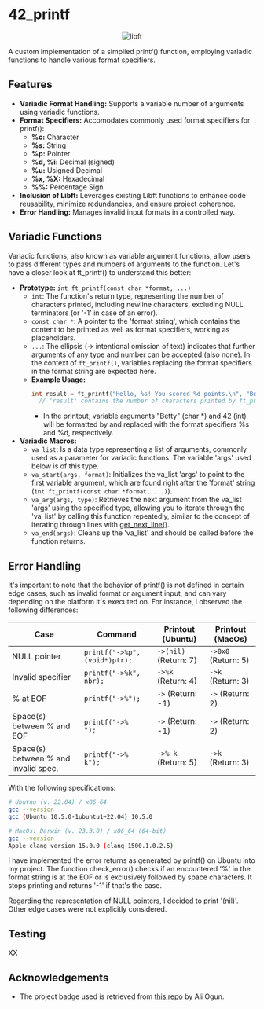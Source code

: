 # 42_printf

<p align="center">
    <img src="https://github.com/alx-sch/42_printf/assets/134595144/f0c52cd6-4282-4a69-9b03-5befc5335003" alt="libft" />
</p>

A custom implementation of a simplied printf() function, employing variadic functions to handle various format specifiers.

## Features

- **Variadic Format Handling:** Supports a variable number of arguments using variadic functions.
- **Format Specifiers:** Accomodates commonly used format specifiers for printf():
    - **%c:**        Character
    - **%s:**        String
    - **%p:**        Pointer
    - **%d, %i:**    Decimal (signed)
    - **%u:** Usigned Decimal
    - **%x, %X:** Hexadecimal
    - **%%:** Percentage Sign
 - **Inclusion of Libft:** Leverages existing Libft functions to enhance code reusability, minimize redundancies, and ensure project coherence.
 - **Error Handling:** Manages invalid input formats in a controlled way.

## Variadic Functions
Variadic functions, also known as variable argument functions, allow users to pass different types and numbers of arguments to the function. Let's have a closer look at ft_printf() to understand this better:

- **Prototype:** `int ft_printf(const char *format, ...)`
    - `int`: The function's return type, representing the number of characters printed, including newline characters, excluding NULL terminators (or '-1' in case of an error).
    - `const char *`: A pointer to the 'format string', which contains the content to be printed as well as format specifiers, working as placeholders.
    - `...`: The ellipsis (-> intentional omission of text) indicates that further arguments of any type and number can be accepted (also none). In the context of `ft_printf()`, variables replacing the format specifiers in the format string are expected here.
    - **Example Usage:**
      ```c
      int result = ft_printf("Hello, %s! You scored %d points.\n", "Betty", 42);
        // 'result' contains the number of characters printed by ft_printf -> 36
      ```
        - In the printout, variable arguments "Betty" (char *) and 42 (int) will be formatted by and replaced with the format specifiers %s and %d, respectively.
- **Variadic Macros:**
    - `va_list`: Is a data type representing a list of arguments, commonly used as a parameter for variadic functions. The variable 'args' used below is of this type.
    - `va_start(args, format)`: Initializes the va_list 'args' to point to the first variable argument, which are found right after the 'format' string (`int ft_printf(const char *format, ...)`).
    - `va_arg(args, type)`: Retrieves the next argument from the va_list 'args' using the specified type, allowing you to iterate through the 'va_list' by calling this function repeatedly, similar to the concept of iterating through lines with [get_next_line()](https://github.com/alx-sch/42_get_next_line).
    - `va_end(args)`: Cleans up the 'va_list' and should be called before the function returns.
 
## Error Handling 
It's important to note that the behavior of printf() is not defined in certain edge cases, such as invalid format or argument input, and can vary depending on the platform it's executed on. For instance, I observed the following differences:

| Case | Command | Printout (Ubuntu) | Printout (MacOs) |
| --- | --- | --- | --- |
| NULL pointer | `printf("->%p", (void*)ptr);`| `->(nil)` (Return: 7) | `->0x0` (Return: 5) |
| Invalid specifier | `printf("->%k", nbr);` | `->%k` (Return: 4) | `->k` (Return: 3) |
| % at EOF | `printf("->%");` | `->` (Return: -1) | `->` (Return: 2) |
| Space(s) between % and EOF | `printf("->%   ");` | `->` (Return: -1) | `->` (Return: 2) |
| Space(s) between % and invalid spec. | `printf("->%   k");` | `->% k` (Return: 5) | `->k` (Return: 3) |

With the following specifications:
 ```bash (64-bit)
 # Ubutnu (v. 22.04) / x86_64
 gcc --version
 gcc (Ubuntu 10.5.0-1ubuntu1~22.04) 10.5.0
```
 ```bash
 # MacOs: Darwin (v. 23.3.0) / x86_64 (64-bit)
 gcc --version
 Apple clang version 15.0.0 (clang-1500.1.0.2.5)
```
I have implemented the error returns as generated by printf() on Ubuntu into my project. The function check_error() checks if an encountered '%' in the format string is at the EOF or is exclusively followed by space characters. It stops printing and returns '-1' if that's the case.

Regarding the representation of NULL pointers, I decided to print '(nil)'. Other edge cases were not explicitly considered.

## Testing
XX

## Acknowledgements

- The project badge used is retrieved from [this repo](https://github.com/ayogun/42-project-badges) by Ali Ogun.

